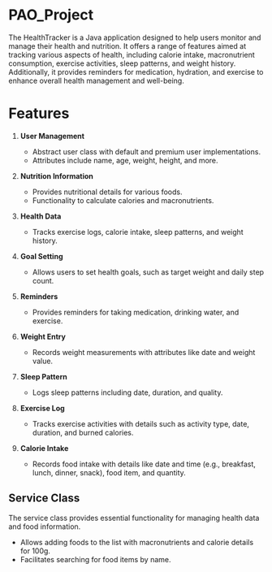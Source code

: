# PAO_Project

The HealthTracker is a Java application designed to help users monitor and manage their health and nutrition. It offers a range of features aimed at tracking various aspects of health, including calorie intake, macronutrient consumption, exercise activities, sleep patterns, and weight history. Additionally, it provides reminders for medication, hydration, and exercise to enhance overall health management and well-being.

# Features

1. **User Management**
   - Abstract user class with default and premium user implementations.
   - Attributes include name, age, weight, height, and more.

2. **Nutrition Information**
   - Provides nutritional details for various foods.
   - Functionality to calculate calories and macronutrients.

3. **Health Data**
   - Tracks exercise logs, calorie intake, sleep patterns, and weight history.

4. **Goal Setting**
   - Allows users to set health goals, such as target weight and daily step count.

5. **Reminders**
   - Provides reminders for taking medication, drinking water, and exercise.

6. **Weight Entry**
   - Records weight measurements with attributes like date and weight value.

7. **Sleep Pattern**
   - Logs sleep patterns including date, duration, and quality.

8. **Exercise Log**
   - Tracks exercise activities with details such as activity type, date, duration, and burned calories.

9. **Calorie Intake**
   - Records food intake with details like date and time (e.g., breakfast, lunch, dinner, snack), food item, and quantity.

## Service Class

The service class provides essential functionality for managing health data and food information.
- Allows adding foods to the list with macronutrients and calorie details for 100g.
- Facilitates searching for food items by name.